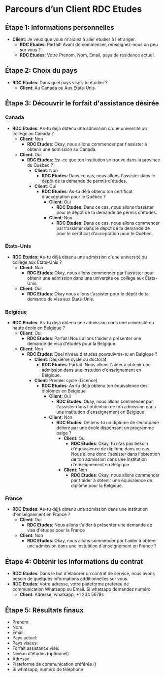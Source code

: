 # Parcours d’un **Client** **RDC Etudes**

## Étape 1: Informations personnelles
- **Client**: Je veux que vous m'aidiez à aller étudier à l'étranger.
    - **RDC Etudes**: Parfait! Avant de commencer, renseignez-nous un peu sur vous ?
    - **RDC Etudes**: Votre Prenom, Nom, Email, pays de résidence actuel.

## Étape 2: Choix du pays

- **RDC Etudes**: Dans quel pays vises-tu étudier ?
    - **Client**: Au Canada ou Aux États-Unis.

## Étape 3: Découvrir le forfait d'assistance désirée

### Canada

- **RDC Etudes**: As-tu déjà obtenu une admission d'une université ou collège au Canada ?
    - **Client**: Non
        - **RDC Etudes**: Okay, nous allons commencer par t'assister à obtenir une admission au Canada.
    - **Client**: Oui
        - **RDC Etudes**: Est-ce que ton institution se trouve dans la province du Québec ?
            - **Client**: Non
                - **RDC Etudes**: Dans ce cas, nous allons t'assister dans le dépôt de ta demande de permis d'études.
            - **Client**: Oui
                - **RDC Etudes**: As-tu déjà obtenu ton certificat d'acceptation pour le Québec ?
                    - **Client**: Oui
                        - **RDC Etudes**: Dans ce cas, nous allons t'assister pour le dépôt de ta demande de permis d'études.
                    - **Client**: Non
                        - **RDC Etudes**: Dans ce cas, nous allons commencer par t'assister dans le dépôt de ta demande de pour le certificat d'acceptation pour le Québec.

### États-Unis
- **RDC Etudes**: As-tu déjà obtenu une admission d'une université ou collège aux États-Unis ?
    - **Client**: Non
        - **RDC Etudes**: Okay, nous allons commencer par t'assister pour obtenir une admission dans une université ou collège aux États-Unis.
    - **Client**: Oui
        - **RDC Etudes**: Okay nous allons t'assister pour le dépôt de ta demande de visa aux États-Unis.

### Belgique
- **RDC Etudes**: As-tu déjà obtenu une admission dans une université ou haute école en Belgique ?
    - **Client**: Oui
        - **RDC Etudes**: Parfait! Nous allons t'aider à présenter une demande de visa d'études pour la Belgique.
    - **Client**: Non
        - **RDC Etudes**: Quel niveau d'études poursuivras-tu en Belgique ?
            - **Client**: Deuxième cycle ou doctorat
                - **RDC Etudes**: Parfait. Nous allons t'aider à obtenir une admission dans une instution d'enseignement en Belgique.
            - **Client**: Premier cycle (Licence)
                - **RDC Etudes**: As-tu déjà obtenu ton équivalence des diplômes en Belgique
                    - **Client**: Oui
                        - **RDC Etudes**: Okay, nous allons commencer par t'assister dans l'obtention de ton admission dans une institution d'enseignement en Belgique
                    - **Client**: Non
                        - **RDC Etudes**: Détiens-tu un diplôme de sécondaire delivré par une école dispensant un programme belge ?
                            - **Client**: Oui
                                - **RDC Etudes**: Okay, tu n'as pas besoin d'équivalence de diplôme dans ce cas. Nous allons donc t'assister dans l'obtention de ton admission dans une institution d'enseignement en Belgique.
                            - **Client**: Non
                                - **RDC Etudes**: Okay, nous allons commencer par t'aider à obtenir une équivalence de diplôme pour la Belgique.

### France
- **RDC Etudes**: As-tu déjà obtenu une admission dans une institution d'enseignement en France ?
    - **Client**: Oui
        - **RDC Etudes**: Nous allons t'aider à présenter une demande de visa d'études pour la France
    - **Client**: Non
        - **RDC Etudes**: Okay, nous allons commencer par t'aider à obtenir une admission dans une instutition d'enseignement en France ?


## Étape 4: Obtenir les informations du contrat
- **RDC Etudes**: Dans le but d'élaborer un contrat de service, nous avons besoin de quelques informations additionnelles sur vous.
- **RDC Etudes**: Votre adresse, votre plateforme preférée de communication Whatsapp ou Email. Si whatsapp demandez numéro
    - **Client**: Adresse, whatsapp, +1 234 5678s

## Étape 5: Résultats finaux
- Prenom:
- Nom:
- Email:
- Pays actuel:
- Pays visées:
- Forfait assistance visé:
- Niveau d'études (optionnel)
- Adresse
- Plateforme de communication préférée ()
- Si whatsapp, numéro de téléphone
